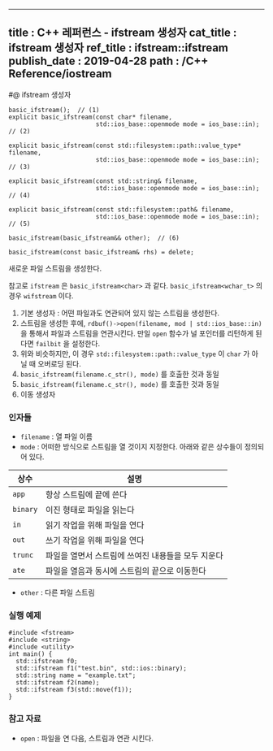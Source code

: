 ----------------
title : C++ 레퍼런스 - ifstream 생성자
cat_title : ifstream 생성자
ref_title : ifstream::ifstream
publish_date : 2019-04-28
path : /C++ Reference/iostream
--------------

#@ ifstream 생성자

```cpp-formatted
basic_ifstream();  // (1)
explicit basic_ifstream(const char* filename,
                        std::ios_base::openmode mode = ios_base::in);  // (2)

explicit basic_ifstream(const std::filesystem::path::value_type* filename,
                        std::ios_base::openmode mode = ios_base::in);  // (3)

explicit basic_ifstream(const std::string& filename,
                        std::ios_base::openmode mode = ios_base::in);  // (4)

explicit basic_ifstream(const std::filesystem::path& filename,
                        std::ios_base::openmode mode = ios_base::in);  // (5)

basic_ifstream(basic_ifstream&& other);  // (6)

basic_ifstream(const basic_ifstream& rhs) = delete;
```

새로운 파일 스트림을 생성한다.

참고로 `ifstream` 은 `basic_ifstream<char>` 과 같다. `basic_ifstream<wchar_t>` 의 경우 `wifstream` 이다.

1. 기본 생성자 : 어떤 파일과도 연관되어 있지 않는 스트림을 생성한다.
2. 스트림을 생성한 후에, `rdbuf()->open(filename, mod | std::ios_base::in)` 을 통해서 파일과 스트림을 연관시킨다. 만일 `open` 함수가 널 포인터를 리턴하게 된다면 `failbit` 을 설정한다.
3. 위와 비슷하지만, 이 경우 `std::filesystem::path::value_type` 이 `char` 가 아닐 때 오버로딩 된다.
4. `basic_ifstream(filename.c_str(), mode)` 를 호출한 것과 동일
5. `basic_ifstream(filename.c_str(), mode)` 를 호출한 것과 동일
6. 이동 생성자

### 인자들

* `filename` : 열 파일 이름
* `mode` : 어떠한 방식으로 스트림을 열 것이지 지정한다. 아래와 같은 상수들이 정의되어 있다.

|상수|설명|
|---|---|
|`app`|항상 스트림에 끝에 쓴다|
|`binary`|이진 형태로 파일을 읽는다|
|`in`|읽기 작업을 위해 파일을 연다|
|`out`|쓰기 작업을 위해 파일을 연다|
|`trunc`|파일을 열면서 스트림에 쓰여진 내용들을 모두 지운다|
|`ate`|파일을 열음과 동시에 스트림의 끝으로 이동한다|

* `other` : 다른 파일 스트림

### 실행 예제

```cpp-formatted
#include <fstream>
#include <string>
#include <utility>
int main() {
  std::ifstream f0;
  std::ifstream f1("test.bin", std::ios::binary);
  std::string name = "example.txt";
  std::ifstream f2(name);
  std::ifstream f3(std::move(f1));
}
```

### 참고 자료

* `open` : 파일을 연 다음, 스트림과 연관 시킨다.